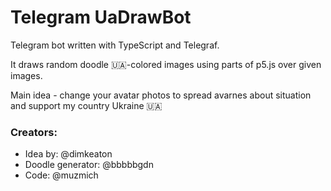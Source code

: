# Telegram UaDrawBot

Telegram bot written with TypeScript and Telegraf.

It draws random doodle 🇺🇦-colored images using parts of p5.js over given images.

Main idea - change your avatar photos to spread avarnes about situation and support my country Ukraine 🇺🇦

### Creators:

- Idea by: @dimkeaton
- Doodle generator: @bbbbbgdn
- Code: @muzmich

